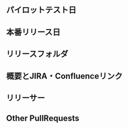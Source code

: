 ## パイロットテスト日
 
## 本番リリース日
 
## リリースフォルダ
 
## 概要とJIRA・Confluenceリンク
 
## リリーサー

## Other PullRequests
